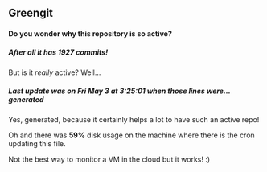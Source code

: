 ## Greengit

#### Do you wonder why this repository is so active?

##### After all it has 1927 commits!

But is it *really* active? Well...

##### Last update was on Fri May 3 at 3:25:01 when those lines were... generated

Yes, generated, because it certainly helps a lot to have such an active repo!

Oh and there was **59%** disk usage on the machine
where there is the cron updating this file.

Not the best way to monitor a VM in the cloud but it works! :)
